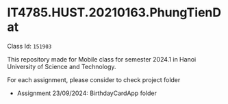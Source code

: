 # IT4785.HUST.20210163.PhungTienDat

Class Id: `151903`

This repository made for Mobile class for semester 2024.1 in Hanoi University of Science and Technology.

For each assignment, please consider to check project folder

- Assignment 23/09/2024: BirthdayCardApp folder
